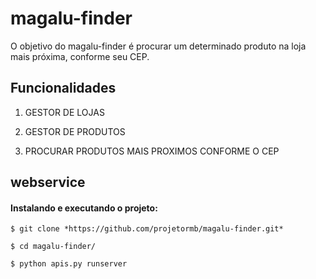 # magalu-finder

O objetivo do magalu-finder é procurar um determinado produto na loja mais próxima, conforme seu CEP.


## Funcionalidades

1. GESTOR DE LOJAS

2. GESTOR DE PRODUTOS

3. PROCURAR PRODUTOS MAIS PROXIMOS CONFORME O CEP


## webservice


#### Instalando e executando o projeto:

    $ git clone *https://github.com/projetormb/magalu-finder.git*
 
    $ cd magalu-finder/
 
    $ python apis.py runserver

